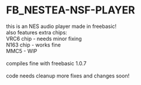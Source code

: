 # FB_NESTEA-NSF-PLAYER

this is an NES audio player made in freebasic!
<br/>
also features extra chips:
<br/>
VRC6 chip - needs minor fixing
<br/>
N163 chip - works fine
<br/>
MMC5 - WIP
<br/>
<br/>
compiles fine with freebasic 1.0.7
<br/>
<br/>
code needs cleanup more fixes and changes soon!
